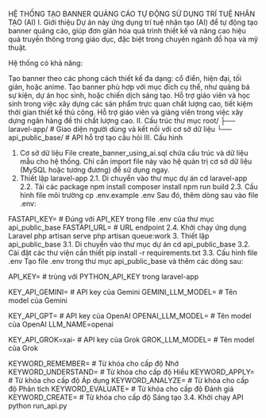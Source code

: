 HỆ THỐNG TẠO BANNER QUẢNG CÁO TỰ ĐỘNG SỬ DỤNG TRÍ TUỆ NHÂN TẠO (AI)
I. Giới thiệu
Dự án này ứng dụng trí tuệ nhân tạo (AI) để tự động tạo banner quảng cáo, giúp đơn giản hóa quá trình thiết kế và nâng cao hiệu quả truyền thông trong giáo dục, đặc biệt trong chuyên ngành đồ họa và mỹ thuật.

Hệ thống có khả năng:

Tạo banner theo các phong cách thiết kế đa dạng: cổ điển, hiện đại, tối giản, hoặc anime.
Tạo banner phù hợp với mục đích cụ thể, như quảng bá sự kiện, dự án học sinh, hoặc chiến dịch sáng tạo.
Hỗ trợ giáo viên và học sinh trong việc xây dựng các sản phẩm trực quan chất lượng cao, tiết kiệm thời gian thiết kế thủ công.
Hỗ trợ giáo viên và giảng viên trong việc xây dựng ngân hàng đề thi chất lượng cao.
II. Cấu trúc thư mục
root/
├── laravel-app/         # Giao diện người dùng và kết nối với cơ sở dữ liệu
└── api_public_base/     # API hỗ trợ tạo câu hỏi
III. Cấu hình
1. Cơ sở dữ liệu
File create_banner_using_ai.sql chứa cấu trúc và dữ liệu mẫu cho hệ thống.
Chỉ cần import file này vào hệ quản trị cơ sở dữ liệu (MySQL hoặc tương đương) để sử dụng ngay.
2. Thiết lập laravel-app
2.1. Di chuyển vào thư mục dự án
cd laravel-app
2.2. Tải các package
npm install
composer install
npm run build
2.3. Cấu hình file môi trường
cp .env.example .env
Sau đó, thêm dòng sau vào file .env:


FASTAPI_KEY= # Đúng với API_KEY trong file .env của thư mục api_public_base
FASTAPI_URL= # URL endpoint
2.4. Khởi chạy ứng dụng Laravel
php artisan serve
php artisan queue:work
3. Thiết lập api_public_base
3.1. Di chuyển vào thư mục dự án
cd api_public_base
3.2. Cài đặt các thư viện cần thiết
pip install -r requirements.txt
3.3. Cấu hình file .env
Tạo file .env trong thư mục api_public_base và thêm các dòng sau:


API_KEY=                    # trùng với PYTHON_API_KEY trong laravel-app

KEY_API_GEMINI=            # API key của Gemini
GEMINI_LLM_MODEL=          # Tên model của Gemini

KEY_API_GPT=               # API key của OpenAI
OPENAI_LLM_MODEL=          # Tên model của OpenAI
LLM_NAME=openai

KEY_API_GROK=xai-          # API key của Grok
GROK_LLM_MODEL=            # Tên model của Grok

KEYWORD_REMEMBER=          # Từ khóa cho cấp độ Nhớ
KEYWORD_UNDERSTAND=        # Từ khóa cho cấp độ Hiểu
KEYWORD_APPLY=             # Từ khóa cho cấp độ Áp dụng
KEYWORD_ANALYZE=           # Từ khóa cho cấp độ Phân tích
KEYWORD_EVALUATE=          # Từ khóa cho cấp độ Đánh giá
KEYWORD_CREATE=            # Từ khóa cho cấp độ Sáng tạo
3.4. Khởi chạy API
python run_api.py